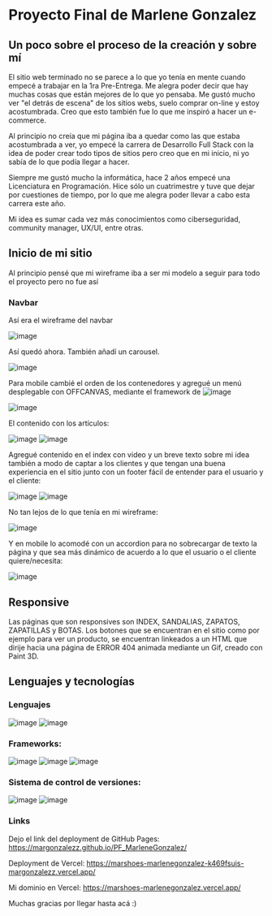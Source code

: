 # Proyecto Final de Marlene Gonzalez

## Un poco sobre el proceso de la creación y sobre mí



El sitio web terminado no se parece a lo que yo tenía en mente cuando empecé a trabajar en la 1ra Pre-Entrega.
Me alegra poder decir que hay muchas cosas que están mejores de lo que yo pensaba. Me gustó mucho ver "el detrás de escena" de los sitios webs,
suelo comprar on-line y estoy acostumbrada. 
Creo que esto también fue lo que me inspiró a hacer un e-commerce.

Al principio no creía que mi página iba a quedar como las que estaba acostumbrada a ver, yo empecé la carrera de Desarrollo Full Stack con
la idea de poder crear todo tipos de sitios pero creo que en mi inicio, ni yo sabía de lo que podía llegar a hacer.

Siempre me gustó mucho la informática, hace 2 años empecé una Licenciatura en Programación. Hice sólo un cuatrimestre y tuve que dejar por cuestiones de tiempo, por lo que me alegra poder llevar a cabo esta carrera este año.

Mi idea es sumar cada vez más conocimientos como ciberseguridad, community manager, UX/UI, entre otras.



## Inicio de mi sitio
Al principio pensé que mi wireframe iba a ser mi modelo a seguir para todo el proyecto pero no fue así


### Navbar

Así era el wireframe del navbar

![image](https://github.com/margonzalezz/PF_MarleneGonzalez/blob/master/img-readme/wireframeHNavDesktop.jpg)


Así quedó ahora. También añadí un carousel.

![image](https://github.com/margonzalezz/PF_MarleneGonzalez/blob/master/img-readme/nav-header-desktop.jpg)

Para mobile cambié el orden de los contenedores y agregué un menú desplegable con OFFCANVAS, mediante el framework de ![image](https://img.shields.io/badge/Bootstrap-563D7C?style=for-the-badge&logo=bootstrap&logoColor=white)

![image](https://github.com/margonzalezz/PF_MarleneGonzalez/blob/master/img-readme/navbar-mobile.jpg)


El contenido con los artículos:

![image](https://github.com/margonzalezz/PF_MarleneGonzalez/blob/master/img-readme/artiulos-wireframe-index.jpg)
![image](https://github.com/margonzalezz/PF_MarleneGonzalez/blob/master/img-readme/art1-index-desktop.jpg)

Agregué contenido en el index con video y un breve texto sobre mi idea también a modo de captar a los clientes y que tengan una buena
experiencia en el sitio junto con un footer fácil de entender para el usuario y el cliente:

![image](https://github.com/margonzalezz/PF_MarleneGonzalez/blob/master/img-readme/vistos-index-desktop.jpg)
![image](https://github.com/margonzalezz/PF_MarleneGonzalez/blob/master/img-readme/footer-index-desktop.jpg)

No tan lejos de lo que tenía en mi wireframe:

![image](https://github.com/margonzalezz/PF_MarleneGonzalez/blob/master/img-readme/wireframe-footer-desktop.jpg)

Y en mobile lo acomodé con un accordion para no sobrecargar de texto la página y que sea más dinámico de acuerdo a lo que
el usuario o el cliente quiere/necesita:

![image](https://github.com/margonzalezz/PF_MarleneGonzalez/blob/master/img-readme/footer-mobile.jpg)



## Responsive

Las páginas que son responsives son INDEX, SANDALIAS, ZAPATOS, ZAPATILLAS y BOTAS.
Los botones que se encuentran en el sitio como por ejemplo para ver un producto, se encuentran linkeados a un HTML que dirije hacia
una página de ERROR 404 animada mediante un Gif, creado con Paint 3D.


## Lenguajes y tecnologías

### Lenguajes

![image](https://img.shields.io/badge/HTML5-E34F26?style=for-the-badge&logo=html5&logoColor=white)
![image](https://img.shields.io/badge/CSS3-1572B6?style=for-the-badge&logo=css3&logoColor=white)

### Frameworks:

![image](https://img.shields.io/badge/Sass-CC6699?style=for-the-badge&logo=sass&logoColor=white)
![image](	https://img.shields.io/badge/Node.js-339933?style=for-the-badge&logo=nodedotjs&logoColor=white)
![image](https://img.shields.io/badge/Bootstrap-563D7C?style=for-the-badge&logo=bootstrap&logoColor=white)

### Sistema de control de versiones:

![image](https://img.shields.io/badge/GitHub%20Pages-222222?style=for-the-badge&logo=GitHub%20Pages&logoColor=white)
![image](https://img.shields.io/badge/GitHub-100000?style=for-the-badge&logo=github&logoColor=white)


### Links

Dejo el link del deployment de GitHub Pages:
https://margonzalezz.github.io/PF_MarleneGonzalez/

Deployment de Vercel: 
https://marshoes-marlenegonzalez-k469fsuis-margonzalezz.vercel.app/

Mi dominio en Vercel:
https://marshoes-marlenegonzalez.vercel.app/

Muchas gracias por llegar hasta acá :)






















